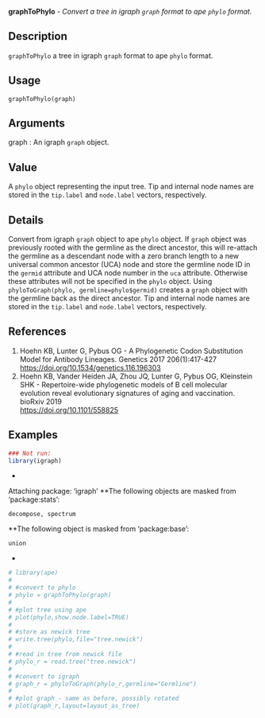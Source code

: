 **graphToPhylo** - *Convert a tree in igraph `graph` format to ape `phylo` format.*

Description
--------------------

`graphToPhylo` a tree in igraph `graph` format to ape `phylo` 
format.


Usage
--------------------
```
graphToPhylo(graph)
```

Arguments
-------------------

graph
:   An igraph `graph` object.




Value
-------------------

A `phylo` object representing the input tree. Tip and internal node names are 
stored in the `tip.label` and `node.label` vectors, respectively.


Details
-------------------

Convert from igraph `graph` object to ape `phylo` object. If `graph` object
was previously rooted with the germline as the direct ancestor, this will re-attach the 
germline as a descendant node with a zero branch length to a new universal common ancestor (UCA) 
node and store the germline node ID in the `germid` attribute and UCA node number in 
the `uca` attribute. Otherwise these attributes will not be specified in the `phylo` object. 
Using `phyloToGraph(phylo, germline=phylo$germid)` creates a `graph` object with the germline 
back as the direct ancestor. Tip and internal node names are 
stored in the `tip.label` and `node.label` vectors, respectively.


References
-------------------


1. Hoehn KB, Lunter G, Pybus OG - A Phylogenetic Codon Substitution Model for Antibody 
Lineages. Genetics 2017 206(1):417-427
https://doi.org/10.1534/genetics.116.196303 
 1. Hoehn KB, Vander Heiden JA, Zhou JQ, Lunter G, Pybus OG, Kleinstein SHK - 
Repertoire-wide phylogenetic models of B cell molecular evolution reveal 
evolutionary signatures of aging and vaccination. bioRxiv 2019  
https://doi.org/10.1101/558825 




Examples
-------------------

```R
### Not run:
library(igraph)

```

*
Attaching package: ‘igraph’
**The following objects are masked from ‘package:stats’:

    decompose, spectrum
**The following object is masked from ‘package:base’:

    union
*
```R
# library(ape)
# 
# #convert to phylo
# phylo = graphToPhylo(graph)
# 
# #plot tree using ape
# plot(phylo,show.node.label=TRUE)
# 
# #store as newick tree
# write.tree(phylo,file="tree.newick")
# 
# #read in tree from newick file
# phylo_r = read.tree("tree.newick")
# 
# #convert to igraph
# graph_r = phyloToGraph(phylo_r,germline="Germline")
# 
# #plot graph - same as before, possibly rotated
# plot(graph_r,layout=layout_as_tree)
```




